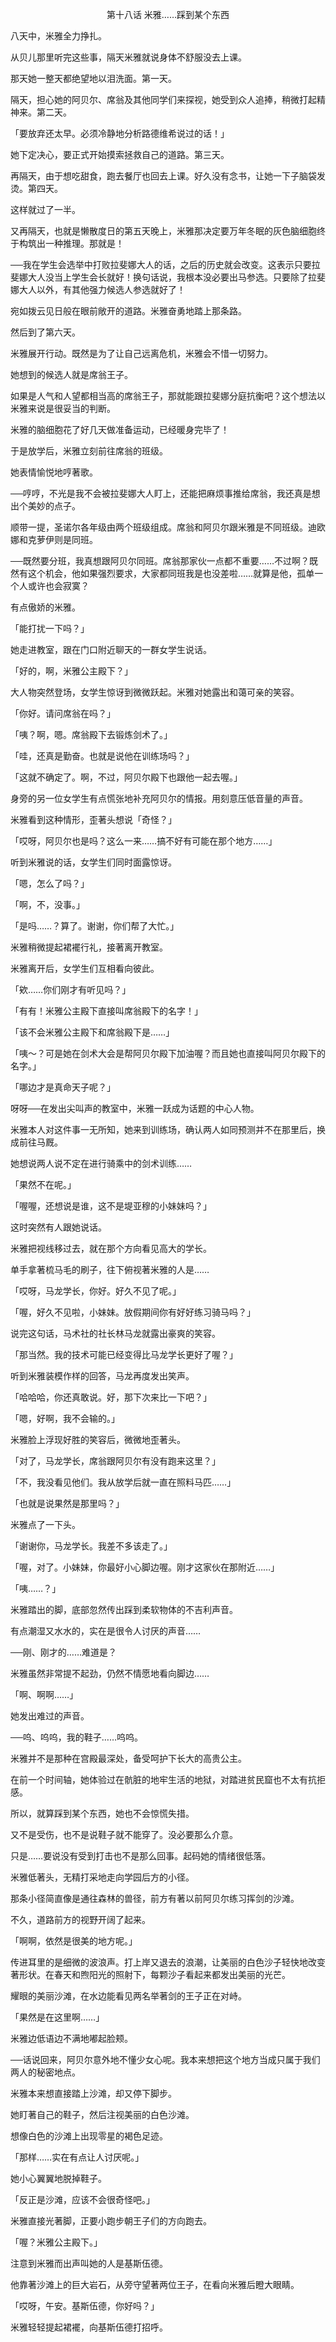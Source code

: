 <p align="center">第十八话 米雅……踩到某个东西</p>

八天中，米雅全力挣扎。

从贝儿那里听完这些事，隔天米雅就说身体不舒服没去上课。

那天她一整天都绝望地以泪洗面。第一天。

隔天，担心她的阿贝尔、席翁及其他同学们来探视，她受到众人追捧，稍微打起精神来。第二天。

「要放弃还太早。必须冷静地分析路德维希说过的话！」

她下定决心，要正式开始摸索拯救自己的道路。第三天。

再隔天，由于想吃甜食，跑去餐厅也回去上课。好久没有念书，让她一下子脑袋发烫。第四天。

这样就过了一半。

又再隔天，也就是懒散度日的第五天晚上，米雅那决定要万年冬眠的灰色脑细胞终于构筑出一种推理。那就是！

──我在学生会选举中打败拉斐娜大人的话，之后的历史就会改变。这表示只要拉斐娜大人没当上学生会长就好！换句话说，我根本没必要出马参选。只要除了拉斐娜大人以外，有其他强力候选人参选就好了！

宛如拨云见日般在眼前敞开的道路。米雅奋勇地踏上那条路。

然后到了第六天。

米雅展开行动。既然是为了让自己远离危机，米雅会不惜一切努力。

她想到的候选人就是席翁王子。

如果是人气和人望都相当高的席翁王子，那就能跟拉斐娜分庭抗衡吧？这个想法以米雅来说是很妥当的判断。

米雅的脑细胞花了好几天做准备运动，已经暖身完毕了！

于是放学后，米雅立刻前往席翁的班级。

她表情愉悦地哼著歌。

──哼哼，不光是我不会被拉斐娜大人盯上，还能把麻烦事推给席翁，我还真是想出个美妙的点子。

顺带一提，圣诺尔各年级由两个班级组成。席翁和阿贝尔跟米雅是不同班级。迪欧娜和克萝伊则是同班。

──既然要分班，我真想跟阿贝尔同班。席翁那家伙一点都不重要……不过啊？既然有这个机会，他如果强烈要求，大家都同班我是也没差啦……就算是他，孤单一个人或许也会寂寞？

有点傲娇的米雅。

「能打扰一下吗？」

她走进教室，跟在门口附近聊天的一群女学生说话。

「好的，啊，米雅公主殿下？」

大人物突然登场，女学生惊讶到微微跃起。米雅对她露出和蔼可亲的笑容。

「你好。请问席翁在吗？」

「咦？啊，嗯。席翁殿下去锻炼剑术了。」

「哇，还真是勤奋。也就是说他在训练场吗？」

「这就不确定了。啊，不过，阿贝尔殿下也跟他一起去喔。」

身旁的另一位女学生有点慌张地补充阿贝尔的情报。用刻意压低音量的声音。

米雅看到这种情形，歪著头想说「奇怪？」

「哎呀，阿贝尔也是吗？这么一来……搞不好有可能在那个地方……」

听到米雅说的话，女学生们同时面露惊讶。

「嗯，怎么了吗？」

「啊，不，没事。」

「是吗……？算了。谢谢，你们帮了大忙。」

米雅稍微提起裙襬行礼，接著离开教室。

米雅离开后，女学生们互相看向彼此。

「欸……你们刚才有听见吗？」

「有有！米雅公主殿下直接叫席翁殿下的名字！」

「该不会米雅公主殿下和席翁殿下是……」

「咦～？可是她在剑术大会是帮阿贝尔殿下加油喔？而且她也直接叫阿贝尔殿下的名字。」

「哪边才是真命天子呢？」

呀呀──在发出尖叫声的教室中，米雅一跃成为话题的中心人物。

米雅本人对这件事一无所知，她来到训练场，确认两人如同预测并不在那里后，换成前往马厩。

她想说两人说不定在进行骑乘中的剑术训练……

「果然不在呢。」

「喔喔，还想说是谁，这不是堤亚穆的小妹妹吗？」

这时突然有人跟她说话。

米雅把视线移过去，就在那个方向看见高大的学长。

单手拿著梳马毛的刷子，往下俯视著米雅的人是……

「哎呀，马龙学长，你好。好久不见了呢。」

「喔，好久不见啦，小妹妹。放假期间你有好好练习骑马吗？」

说完这句话，马术社的社长林马龙就露出豪爽的笑容。

「那当然。我的技术可能已经变得比马龙学长更好了喔？」

听到米雅装模作样的回答，马龙再度发出笑声。

「哈哈哈，你还真敢说。好，那下次来比一下吧？」

「嗯，好啊，我不会输的。」

米雅脸上浮现好胜的笑容后，微微地歪著头。

「对了，马龙学长，席翁跟阿贝尔有没有跑来这里？」

「不，我没看见他们。我从放学后就一直在照料马匹……」

「也就是说果然是那里吗？」

米雅点了一下头。

「谢谢你，马龙学长。我差不多该走了。」

「喔，对了。小妹妹，你最好小心脚边喔。刚才这家伙在那附近……」

「咦……？」

米雅踏出的脚，底部忽然传出踩到柔软物体的不吉利声音。

有点潮湿又水水的，实在是很令人讨厌的声音……

──刚、刚才的……难道是？

米雅虽然非常提不起劲，仍然不情愿地看向脚边……

「啊、啊啊……」

她发出难过的声音。

──呜、呜呜，我的鞋子……呜呜。

米雅并不是那种在宫殿最深处，备受呵护下长大的高贵公主。

在前一个时间轴，她体验过在骯脏的地牢生活的地狱，对踏进贫民窟也不太有抗拒感。

所以，就算踩到某个东西，她也不会惊慌失措。

又不是受伤，也不是说鞋子就不能穿了。没必要那么介意。

只是……要说没有受到打击也不是那么回事。起码她的情绪很低落。

米雅低著头，无精打采地走向学园后方的小径。

那条小径简直像是通往森林的兽径，前方有著以前阿贝尔练习挥剑的沙滩。

不久，道路前方的视野开阔了起来。

「啊啊，依然是很美的地方呢。」

传进耳里的是细微的波浪声。打上岸又退去的浪潮，让美丽的白色沙子轻快地改变著形状。在春天和煦阳光的照射下，每颗沙子看起来都发出美丽的光芒。

耀眼的美丽沙滩，在水边能看见两名举著剑的王子正在对峙。

「果然是在这里啊……」

米雅边低语边不满地嘟起脸颊。

──话说回来，阿贝尔意外地不懂少女心呢。我本来想把这个地方当成只属于我们两人的秘密地点。

米雅本来想直接踏上沙滩，却又停下脚步。

她盯著自己的鞋子，然后注视美丽的白色沙滩。

想像白色的沙滩上出现零星的褐色足迹。

「那样……实在有点让人讨厌呢。」

她小心翼翼地脱掉鞋子。

「反正是沙滩，应该不会很奇怪吧。」

米雅直接光著脚，正要小跑步朝王子们的方向跑去。

「喔？米雅公主殿下。」

注意到米雅而出声叫她的人是基斯伍德。

他靠著沙滩上的巨大岩石，从旁守望著两位王子，在看向米雅后瞪大眼睛。

「哎呀，午安。基斯伍德，你好吗？」

米雅轻轻提起裙襬，向基斯伍德打招呼。

